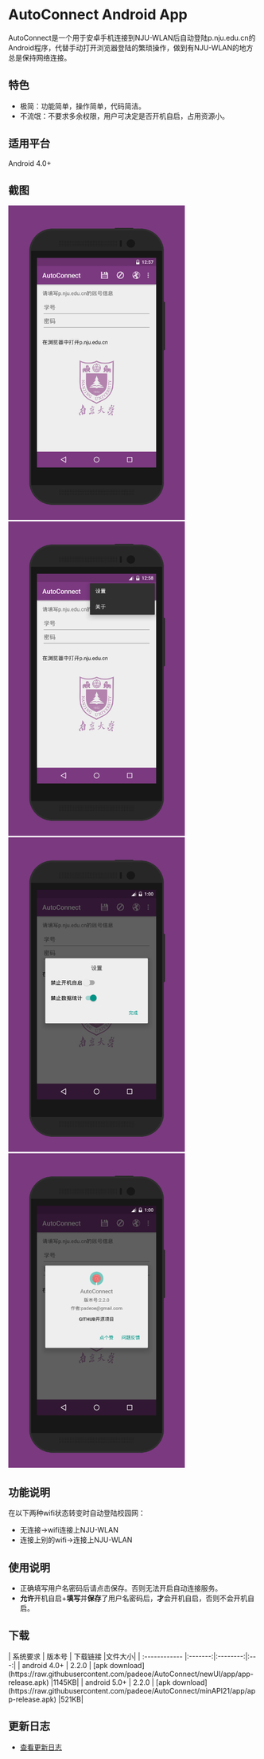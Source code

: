 AutoConnect Android App
======================

AutoConnect是一个用于安卓手机连接到NJU-WLAN后自动登陆p.nju.edu.cn的Android程序，代替手动打开浏览器登陆的繁琐操作，做到有NJU-WLAN的地方总是保持网络连接。

<h2>特色</h2>

- 极简：功能简单，操作简单，代码简洁。
- 不流氓：不要求多余权限，用户可决定是否开机自启，占用资源小。

<h2>适用平台</h2>
Android 4.0+

<h2>截图</h2>
<img src="screenshot1.png" width="355" height="631">
<img src="screenshot2.png" width="355" height="631">

<img src="screenshot3.png" width="355" height="631">
<img src="screenshot4.png" width="355" height="631">

<h2>功能说明</h2>
在以下两种wifi状态转变时自动登陆校园网：

- 无连接->wifi连接上NJU-WLAN
- 连接上别的wifi->连接上NJU-WLAN

<h2>使用说明</h2>

- 正确填写用户名密码后请点击保存。否则无法开启自动连接服务。
- **允许**开机自启+**填写**并**保存**了用户名密码后，**才**会开机自启，否则不会开机自启。

<h2>下载</h2>
| 系统要求  |  版本号 | 下载链接 |文件大小|
| :------------ |:-------:|:--------:|:---:|
| android 4.0+          | 2.2.0   | [apk download](https://raw.githubusercontent.com/padeoe/AutoConnect/newUI/app/app-release.apk)    |1145KB|
| android 5.0+          | 2.2.0   | [apk download](https://raw.githubusercontent.com/padeoe/AutoConnect/minAPI21/app/app-release.apk)    |521KB|

<h2>更新日志</h2>

- [查看更新日志](https://github.com/padeoe/AutoConnect/blob/newUI/UPDATE.md)

